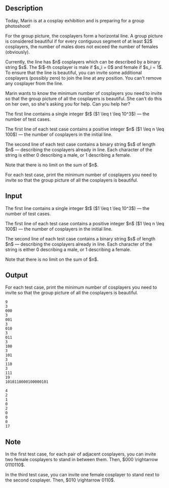 ## Description

<div><p>Today, Marin is at a cosplay exhibition and is preparing for a group photoshoot!</p><p>For the group picture, the cosplayers form a horizontal line. A group picture is considered <span class="tex-font-style-it">beautiful</span> if for every contiguous segment of at least $2$ cosplayers, the number of males does not exceed the number of females (obviously).</p><p>Currently, the line has $n$ cosplayers which can be described by a binary string $s$. The $i$-th cosplayer is male if $s_i = 0$ and female if $s_i = 1$. To ensure that the line is <span class="tex-font-style-it">beautiful</span>, you can invite some additional cosplayers (possibly zero) to join the line at any position. You can't remove any cosplayer from the line.</p><p>Marin wants to know the minimum number of cosplayers you need to invite so that the group picture of all the cosplayers is <span class="tex-font-style-it">beautiful</span>. She can't do this on her own, so she's asking you for help. Can you help her?</p></div><div class="input-specification"><p>The first line contains a single integer $t$ ($1 \leq t \leq 10^3$) — the number of test cases. </p><p>The first line of each test case contains a positive integer $n$ ($1 \leq n \leq 100$) — the number of cosplayers in the initial line.</p><p>The second line of each test case contains a binary string $s$ of length $n$ — describing the cosplayers already in line. Each character of the string is either <span class="tex-font-style-tt">0</span> describing a male, or <span class="tex-font-style-tt">1</span> describing a female.</p><p>Note that there is no limit on the sum of $n$.</p></div><div class="output-specification"><p>For each test case, print the minimum number of cosplayers you need to invite so that the group picture of all the cosplayers is <span class="tex-font-style-it">beautiful</span>.</p></div>

## Input

<p>The first line contains a single integer $t$ ($1 \leq t \leq 10^3$) — the number of test cases. </p><p>The first line of each test case contains a positive integer $n$ ($1 \leq n \leq 100$) — the number of cosplayers in the initial line.</p><p>The second line of each test case contains a binary string $s$ of length $n$ — describing the cosplayers already in line. Each character of the string is either <span class="tex-font-style-tt">0</span> describing a male, or <span class="tex-font-style-tt">1</span> describing a female.</p><p>Note that there is no limit on the sum of $n$.</p>

## Output

<p>For each test case, print the minimum number of cosplayers you need to invite so that the group picture of all the cosplayers is <span class="tex-font-style-it">beautiful</span>.</p>





```input1
9
3
000
3
001
3
010
3
011
3
100
3
101
3
110
3
111
19
1010110000100000101
```




```output1
4
2
1
0
2
0
0
0
17
```



## Note

<p>In the first test case, for each pair of adjacent cosplayers, you can invite two female cosplayers to stand in between them. Then, $000 \rightarrow 0110110$.</p><p>In the third test case, you can invite one female cosplayer to stand next to the second cosplayer. Then, $010 \rightarrow 0110$.</p>
